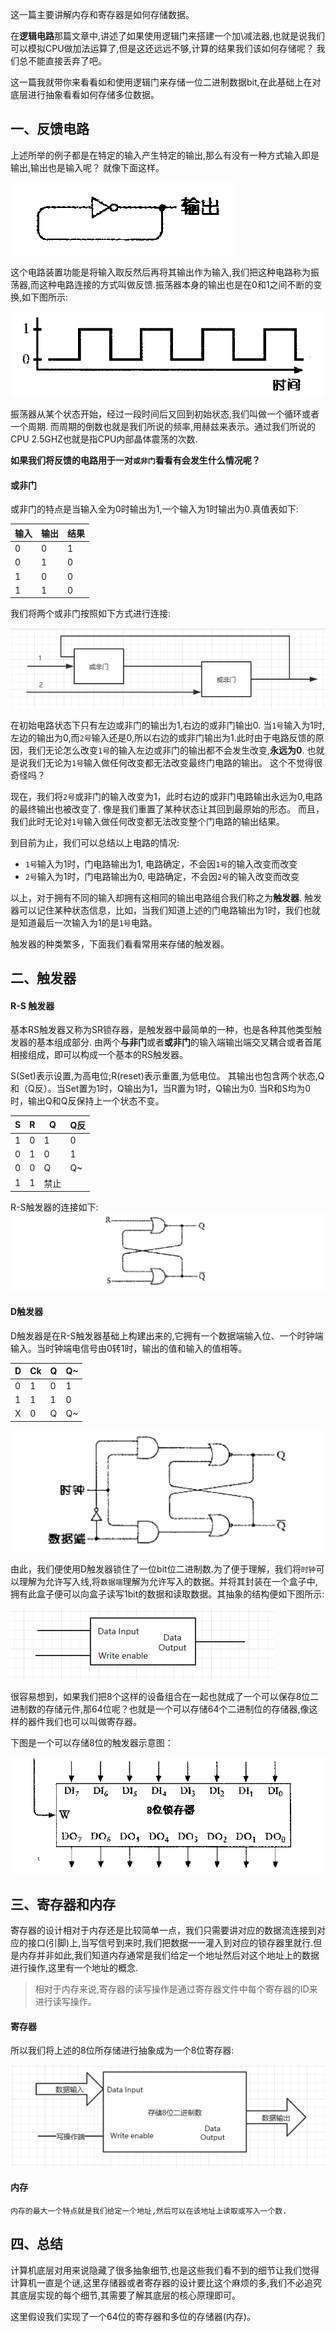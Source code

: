 这一篇主要讲解内存和寄存器是如何存储数据。

在**逻辑电路**那篇文章中,讲述了如果使用逻辑门来搭建一个加\减法器,也就是说我们可以模拟CPU做加法运算了,但是这还远远不够,计算的结果我们该如何存储呢？ 我们总不能直接丢弃了吧。

这一篇我就带你来看看如和使用逻辑门来存储一位二进制数据bit,在此基础上在对底层进行抽象看看如何存储多位数据。

## 一、反馈电路

上述所举的例子都是在特定的输入产生特定的输出,那么有没有一种方式输入即是输出,输出也是输入呢？ 就像下面这样。

![](./image/反馈.jpg)

这个电路装置功能是将输入取反然后再将其输出作为输入,我们把这种电路称为振荡器,而这种电路连接的方式叫做反馈.振荡器本身的输出也是在0和1之间不断的变换,如下图所示:

![](./image/clock.jpg)

振荡器从某个状态开始，经过一段时间后又回到初始状态,我们叫做一个循环或者一个周期. 而周期的倒数也就是我们所说的频率,用赫兹来表示。通过我们所说的CPU 2.5GHZ也就是指CPU内部晶体震荡的次数.

**如果我们将反馈的电路用于一对`或非门`看看有会发生什么情况呢？**

#### 或非门

或非门的特点是当输入全为0时输出为1,一个输入为1时输出为0.真值表如下:

| 输入 | 输出 | 结果 |
| ---- | ---- | ---- |
| 0    | 0    | 1    |
| 0    | 1    | 0    |
| 1    | 0    | 0    |
| 1    | 1    | 0    |

我们将两个或非门按照如下方式进行连接:

![](./image/或非门.jpg)

在初始电路状态下只有左边或非门的输出为1,右边的或非门输出0.  当`1号`输入为1时,左边的输出为0,而`2号`输入还是0,所以右边的或非门输出为1.此时由于电路反馈的原因，我们无论怎么改变`1号`的输入左边或非门的输出都不会发生改变,**永远为0**. 也就是说我们无论为`1号`输入做任何改变都无法改变最终门电路的输出。 这个不觉得很奇怪吗？

现在，我们将`2号`或非门的输入改变为1，此时右边的或非门电路输出永远为0,电路的最终输出也被改变了.  像是我们重置了某种状态让其回到最原始的形态。 而且，我们此时无论对`1号`输入做任何改变都无法改变整个门电路的输出结果。

到目前为止，我们可以总结以上电路的情况:

* `1号`输入为1时，门电路输出为1, 电路确定，不会因`1号`的输入改变而改变
* `2号`输入为1时，门电路输出为0, 电路确定，不会因`2号`的输入改变而改变

以上，对于拥有不同的输入却拥有这相同的输出电路组合我们称之为**触发器**. 触发器可以记住某种状态信息，比如，当我们知道上述的门电路输出为1时，我们也就是知道最后一次输入为1的是`1号`电路。

触发器的种类繁多，下面我们看看常用来存储的触发器。

## 二、触发器

#### R-S 触发器

基本RS触发器又称为SR锁存器，是触发器中最简单的一种，也是各种其他类型触发器的基本组成部分. 由两个**与非门**或者**或非门**的输入端输出端交叉耦合或者首尾相接组成，即可以构成一个基本的RS触发器。

S(Set)表示设置,为高电位;R(reset)表示重置,为低电位。 其输出也包含两个状态,Q和（Q反）。当Set置为1时，Q输出为1，当R置为1时，Q输出为0. 当R和S均为0时，输出Q和Q反保持上一个状态不变。

| S    | R    | Q    | Q反  |
| ---- | ---- | ---- | ---- |
| 1    | 0    | 1    | 0    |
| 0    | 1    | 0    | 1    |
| 0    | 0    | Q    | Q~   |
| 1    | 1    | 禁止 |      |

R-S触发器的连接如下:
![](./image/rs.jpg)

#### D触发器

D触发器是在R-S触发器基础上构建出来的,它拥有一个数据端输入位、一个时钟端输入。当时钟端电信号由0转1时，输出的值和输入的值相等。

| D    | Ck   | Q    | Q~   |
| ---- | ---- | ---- | ---- |
| 0    | 1    | 0    | 1    |
| 1    | 1    | 1    | 0    |
| X    | 0    | Q    | Q~   |

![](./image/D触发器.jpg)

由此，我们便使用D触发器锁住了一位bit位二进制数.为了便于理解，我们将`时钟`可以理解为允许写入线,将`数据端`理解为允许写入的数据。并将其封装在一个盒子中,拥有此盒子便可以向盒子读写1bit的数据和读取数据。其抽象的结构便如下图所示:

![](./image/触发器.jpg)

很容易想到，如果我们把8个这样的设备组合在一起也就成了一个可以保存8位二进制数的存储元件,那64位呢？也就是一个可以存储64个二进制位的存储器,像这样的器件我们也可以叫做寄存器。

下图是一个可以存储8位的触发器示意图：

![](./image/8位触发器.jpg)

## 三、寄存器和内存

寄存器的设计相对于内存还是比较简单一点，我们只需要讲对应的数据流连接到对应的接口(引脚)上,当写信号到来时,我们把数据一一灌入到对应的锁存器里就行.但是内存并非如此,我们知道内存通常是我们给定一个地址然后对这个地址上的数据进行操作,这里有一个地址的概念. 

>相对于内存来说,寄存器的读写操作是通过寄存器文件中每个寄存器的ID来进行读写操作。

#### 寄存器

所以我们将上述的8位所存储进行抽象成为一个8位寄存器:

![](./image/寄存器.jpg)

#### 内存

`内存的最大一个特点就是我们给定一个地址,然后可以在该地址上读取或写入一个数.`









## 四、总结

计算机底层对用来说隐藏了很多抽象细节,也是这些我们看不到的细节让我们觉得计算机一直是个谜,这里存储器或者寄存器的设计要比这个麻烦的多,我们不必追究其底层实现的每个细节,其需要了解其底层的核心原理即可。

这里假设我们实现了一个64位的寄存器和多位的存储器(内存)。